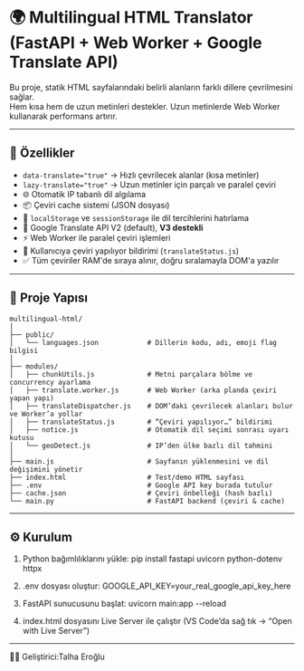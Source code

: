 # 🌍 Multilingual HTML Translator (FastAPI + Web Worker + Google Translate API)

Bu proje, statik HTML sayfalarındaki belirli alanların farklı dillere çevrilmesini sağlar.  
Hem kısa hem de uzun metinleri destekler. Uzun metinlerde Web Worker kullanarak performans artırır.  

---

## 🚀 Özellikler

- `data-translate="true"` → Hızlı çevrilecek alanlar (kısa metinler)  
- `lazy-translate="true"` → Uzun metinler için parçalı ve paralel çeviri  
- 🌐 Otomatik IP tabanlı dil algılama  
- 📦 Çeviri cache sistemi (JSON dosyası)  
- 🔁 `localStorage` ve `sessionStorage` ile dil tercihlerini hatırlama  
- 🎯 Google Translate API V2 (default), **V3 destekli**  
- ⚡ Web Worker ile paralel çeviri işlemleri  
- 🔔 Kullanıcıya çeviri yapılıyor bildirimi (`translateStatus.js`)  
- ✅ Tüm çeviriler RAM'de sıraya alınır, doğru sıralamayla DOM'a yazılır  

---

## 🧱 Proje Yapısı

```
multilingual-html/
│
├── public/
│   └── languages.json            # Dillerin kodu, adı, emoji flag bilgisi
│
├── modules/
│   ├── chunkUtils.js             # Metni parçalara bölme ve concurrency ayarlama
│   ├── translate.worker.js       # Web Worker (arka planda çeviri yapan yapı)
│   ├── translateDispatcher.js    # DOM’daki çevrilecek alanları bulur ve Worker’a yollar
│   ├── translateStatus.js        # “Çeviri yapılıyor…” bildirimi
│   ├── notice.js                 # Otomatik dil seçimi sonrası uyarı kutusu
│   └── geoDetect.js              # IP’den ülke bazlı dil tahmini
│
├── main.js                       # Sayfanın yüklenmesini ve dil değişimini yönetir
├── index.html                    # Test/demo HTML sayfası
├── .env                          # Google API key burada tutulur
├── cache.json                    # Çeviri önbelleği (hash bazlı)
└── main.py                       # FastAPI backend (çeviri & cache)
```

---

## ⚙️ Kurulum

1. Python bağımlılıklarını yükle:
   pip install fastapi uvicorn python-dotenv httpx

2.	.env dosyası oluştur:
    GOOGLE_API_KEY=your_real_google_api_key_here

3.	FastAPI sunucusunu başlat:
    uvicorn main:app --reload

4.	index.html dosyasını Live Server ile çalıştır (VS Code’da sağ tık → “Open with Live Server”)

---

👨‍💻 Geliştirici:Talha Eroğlu